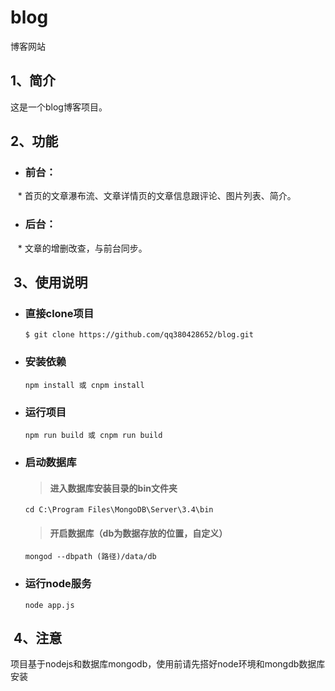 # blog
博客网站
##  1、简介
这是一个blog博客项目。<br>
##  2、功能
* ### 前台：
    * 首页的文章瀑布流、文章详情页的文章信息跟评论、图片列表、简介。
* ### 后台：
    * 文章的增删改查，与前台同步。
##  3、使用说明
* ### 直接clone项目
      $ git clone https://github.com/qq380428652/blog.git
* ### 安装依赖
      npm install 或 cnpm install
* ### 运行项目
      npm run build 或 cnpm run build
* ### 启动数据库
  > #### 进入数据库安装目录的bin文件夹
      cd C:\Program Files\MongoDB\Server\3.4\bin
  > #### 开启数据库（db为数据存放的位置，自定义）
      mongod --dbpath (路径)/data/db
* ### 运行node服务
      node app.js
##  4、注意
项目基于nodejs和数据库mongodb，使用前请先搭好node环境和mongdb数据库安装

